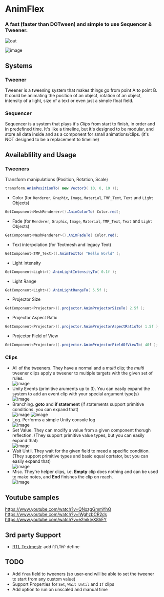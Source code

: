 # AnimFlex
### A fast (faster than DOTween) and simple to use Sequencer & Tweener.
![out](https://user-images.githubusercontent.com/79690923/228872528-1906deef-836b-43fd-9ffe-9638e94faae0.gif)


![image](https://user-images.githubusercontent.com/79690923/228853422-6c74dee5-ead2-48e3-9edd-0859c01a54f9.png)

## Systems
### Tweener
Tweener is a tweening system that makes things go from point A to point B. It could be animating the position of an object, rotation of an object, intensity of a light, size of a text or even just a simple float field. 
### Sequencer
Sequencer is a system that plays it's *Clips* from start to finish, in order and in predefined time. It's like a timeline, but it's designed to be modular, and store all data inside and as a component for small animations/clips. (it's NOT designed to be a replacement to timeline)

## Availablility and Usage
### Tweeners
Transform manipulations (Position, Rotation, Scale)
```csharp
transform.AnimPositionTo( new Vector3( 10, 0, 10 ));
```
* Color (for `Renderer`, `Graphic`, `Image`, `Material`, `TMP_Text`, `Text` and `Light` Objects)
```csharp
GetComponent<MeshRenderer>().AnimColorTo( Color.red);
```
* Fade (for `Renderer`, `Graphic`, `Image`, `Material`, `TMP_Text`, `Text` and `Light` Objects)
```csharp
GetComponent<MeshRenderer>().AnimFadeTo( Color.red);
```
* Text interpolation (for Textmesh and legacy Text)
```csharp
GetComponent<TMP_Text>().AnimTextTo( "Hello World" );
```
* Light Intensity
```csharp
GetComponent<Light>().AnimLightIntensityTo( 0.1f );
```
* Light Range
```csharp
GetComponent<Light>().AnimLightRangeTo( 5.5f );
```
* Projector Size
```csharp
GetComponent<Projector>().projector.AnimProjectorSizeTo( 2.5f );
```
* Projector Aspect Ratio
```csharp
GetComponent<Projector>().projector.AnimProjectorAspectRatioTo( 1.5f );
```
* Projector Field of View
```csharp
GetComponent<Projector>().projector.AnimProjectorFieldOfViewTo( 40f );
```

### Clips
* All of the tweeners. They have a normal and a *multi* clip; the *multi* tweener clips apply a tweener to multiple targets with the given set of rules.  
![image](https://user-images.githubusercontent.com/79690923/228864137-fc660ed8-c79b-4114-b51c-4a1c588d754f.png)
* Unity Events (primitive aruments up to 3). You can easily expand the system to add an event clip with your special argument type(s)  
![image](https://user-images.githubusercontent.com/79690923/228865336-8c151721-9c4b-4752-af27-e011db1855b5.png)
* Branching. **goto** and **if statement** (if statements support primitive conditions. you can expand that)  
![image](https://user-images.githubusercontent.com/79690923/228866194-028596c4-72f0-495f-b45a-427a62a28dc1.png)
![image](https://user-images.githubusercontent.com/79690923/228866630-bf484cfd-0f4e-4059-bafb-731814c23bbe.png)
* Log. Performs a simple Unity console log  
![image](https://user-images.githubusercontent.com/79690923/228866988-ec41fa8b-9349-46f2-922d-21ca3fcb550b.png)
* Set Value. They can modify a value from a given component thorugh reflection. (They support primitive value types, but you can easily expand that)  
![image](https://user-images.githubusercontent.com/79690923/228867603-0dd1ff1d-d529-490c-990f-2d6c73d1056a.png)
* Wait Until. They wait for the given field to meed a specific condition. (They support primitive types and basic equal oprtator, but you can easily expand that)  
![image](https://user-images.githubusercontent.com/79690923/228868805-0ffdcc3b-afe1-436d-a136-dfa0b6c70e44.png)
* Misc. They're helper clips, i.e. **Empty** clip does nothing and can be used to make notes, and **End** finishes the clip on reach.  
![image](https://user-images.githubusercontent.com/79690923/228869776-d704a1c2-bf93-4941-bd78-e88522cdd9bc.png)


## Youtube samples
https://www.youtube.com/watch?v=QNxzgGmmYhQ  
https://www.youtube.com/watch?v=lWghzbCR2ds  
https://www.youtube.com/watch?v=e2mkIyX8hEY

## 3rd party Support
* [RTL Textmesh](https://github.com/pnarimani/RTLTMPro): add `RTLTMP` define

## TODO
* Add `from` field to tweeners (so user-end will be able to set the tweener to start from any custom value)
* Support Properties for `Set`, `Wait Until` and `If` clips
* Add option to run on unscaled and manual time